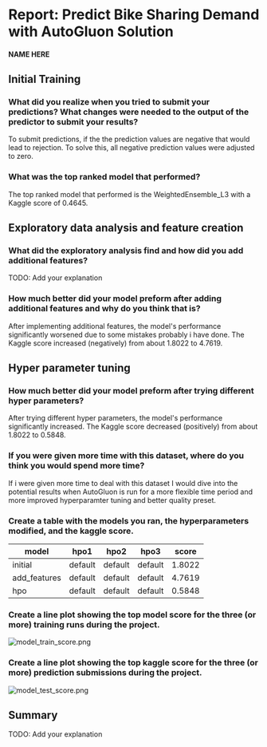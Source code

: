 # Report: Predict Bike Sharing Demand with AutoGluon Solution
#### NAME HERE

## Initial Training
### What did you realize when you tried to submit your predictions? What changes were needed to the output of the predictor to submit your results?
To submit predictions, if the the prediction values are negative that would lead to rejection. To solve this, all negative prediction values were adjusted to zero.

### What was the top ranked model that performed?
The top ranked model that performed is the WeightedEnsemble_L3 with a Kaggle score of 0.4645.

## Exploratory data analysis and feature creation
### What did the exploratory analysis find and how did you add additional features?
TODO: Add your explanation

### How much better did your model preform after adding additional features and why do you think that is?
After implementing additional features, the model's performance significantly worsened due to some mistakes probably i have done. The Kaggle score increased (negatively) from about 1.8022 to 4.7619.

## Hyper parameter tuning
### How much better did your model preform after trying different hyper parameters?
After trying different hyper parameters, the model's performance significantly increased. The Kaggle score decreased (positively) from about 1.8022 to 0.5848.


### If you were given more time with this dataset, where do you think you would spend more time?
If i were given more time to deal with this dataset I would dive into the potential results when AutoGluon is run for a more flexible time period and more improved hyperparamter tuning and better quality preset.

### Create a table with the models you ran, the hyperparameters modified, and the kaggle score.
|model|hpo1|hpo2|hpo3|score|
|--|--|--|--|--|
|initial|default|default|default|1.8022|
|add_features|default|default|default|4.7619|
|hpo|default|default|default|0.5848|

### Create a line plot showing the top model score for the three (or more) training runs during the project.
![model_train_score.png](img/model_train_score.png)

### Create a line plot showing the top kaggle score for the three (or more) prediction submissions during the project.
![model_test_score.png](img/model_test_score.png)

## Summary
TODO: Add your explanation
